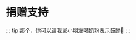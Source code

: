 # 捐赠支持

::: tip
那个，你可以请我家小朋友喝奶粉表示鼓励:baby_bottle:
:::

<div align="center">

<img :src="$withBase('/alipay-qr-code.png')" height="330" >

<img :src="$withBase('/wechat-qr-code.png')" height="320" >
 </div>
